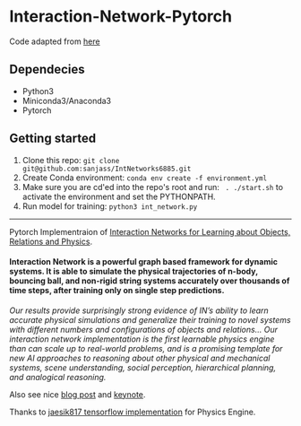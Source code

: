 # Interaction-Network-Pytorch
Code adapted from [here](https://github.com/higgsfield/interaction_network_pytorch)

## Dependecies
- Python3
- Miniconda3/Anaconda3
- Pytorch

## Getting started
1. Clone this repo:
`git clone git@github.com:sanjass/IntNetworks6885.git`
2. Create Conda environment:
`conda env create -f environment.yml`
3. Make sure you are cd'ed into the repo's root and run:
 ` . ./start.sh` to activate the environment and set the PYTHONPATH.
4. Run model for training:
`python3 int_network.py`

--------------------------------------------------

Pytorch Implementraion of [Interaction Networks for Learning about Objects, Relations and Physics](https://arxiv.org/abs/1612.00222).

#### Interaction Network is a powerful graph based framework for dynamic systems. It is able to simulate the physical trajectories of n-body, bouncing ball, and non-rigid string systems accurately over thousands of time steps, after training only on single step predictions.

*Our results provide surprisingly strong evidence of IN’s ability to learn accurate physical simulations and generalize their training to novel systems with different numbers and configurations of objects and relations… Our interaction network implementation is the first learnable physics engine than can scale up to real-world problems, and is a promising template for new AI approaches to reasoning about other physical and mechanical systems, scene understanding, social perception, hierarchical planning, and analogical reasoning.* 

Also see nice [blog post](https://blog.acolyer.org/2017/01/02/interaction-networks-for-learning-about-objects-relations-and-physics/) and [keynote](https://www.slideshare.net/KenKuroki/interaction-networks-for-learning-about-objects-relations-and-physics).

Thanks to [jaesik817 tensorflow implementation](https://github.com/jaesik817/Interaction-networks_tensorflow) for Physics Engine. 
